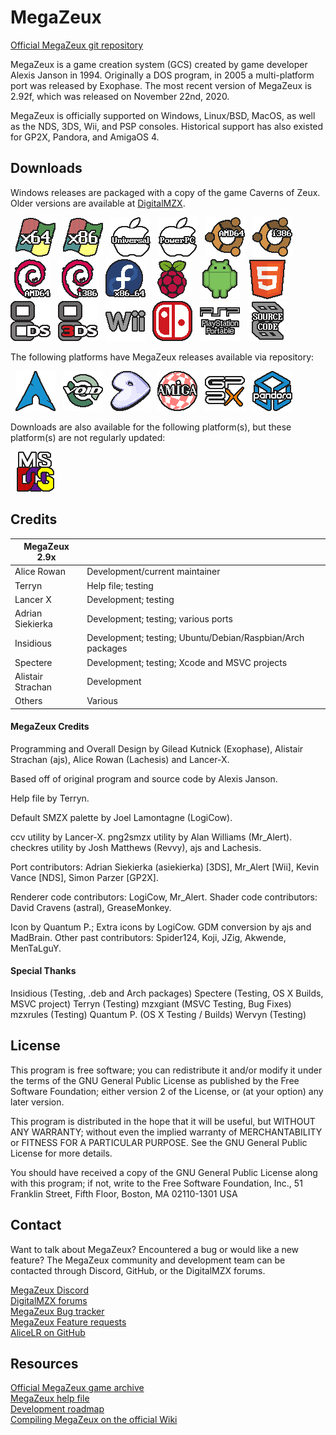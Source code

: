 # MegaZeux
[Official MegaZeux git repository](https://github.com/AliceLR/megazeux)

MegaZeux is a game creation system (GCS) created by game developer Alexis Janson in 1994.
Originally a DOS program, in 2005 a multi-platform port was released by Exophase. The most
recent version of MegaZeux is 2.92f, which was released on November 22nd, 2020.

MegaZeux is officially supported on Windows, Linux/BSD, MacOS, as well as the NDS, 3DS, Wii,
and PSP consoles. Historical support has also existed for GP2X, Pandora, and AmigaOS 4.

## Downloads

Windows releases are packaged with a copy of the game Caverns of Zeux.
Older versions are available at [DigitalMZX](https://www.digitalmzx.com/).

<!-- Download URLs. -->
[megazeux-w64]: https://www.digitalmzx.com/download.php?latest=windows64
[megazeux-w32]: https://www.digitalmzx.com/download.php?latest=windows32
[megazeux-dos]: https://www.digitalmzx.com/download.php?latest=dos
[megazeux-osx]: https://www.digitalmzx.com/download.php?latest=osx
[megazeux-ppc]: https://www.digitalmzx.com/download.php?latest=osxppc
[megazeux-u64]: https://www.digitalmzx.com/download.php?latest=ubuntu64
[megazeux-u32]: https://www.digitalmzx.com/download.php?latest=ubuntu32
[megazeux-d64]: https://www.digitalmzx.com/download.php?latest=debian64
[megazeux-d32]: https://www.digitalmzx.com/download.php?latest=debian32
[megazeux-f64]: https://www.digitalmzx.com/download.php?latest=fedora64
[megazeux-rpi]: https://www.digitalmzx.com/download.php?latest=raspbian
[megazeux-and]: https://www.digitalmzx.com/download.php?latest=android
[megazeux-html]: https://www.digitalmzx.com/download.php?latest=html5
[megazeux-nds]: https://www.digitalmzx.com/download.php?latest=nds
[megazeux-3ds]: https://www.digitalmzx.com/download.php?latest=3ds
[megazeux-wii]: https://www.digitalmzx.com/download.php?latest=wii
[megazeux-swi]: https://www.digitalmzx.com/download.php?latest=switch
[megazeux-psp]: https://www.digitalmzx.com/download.php?latest=psp
[megazeux-src]: https://www.digitalmzx.com/download.php?latest=src

<!-- Images for download links. -->
[arch-w64]: contrib/archicons/windows64.png "Windows x64"
[arch-w32]: contrib/archicons/windows32.png "Windows x86"
[arch-dos]: contrib/archicons/dos.png       "MS DOS (MZX 2.70)"
[arch-osx]: contrib/archicons/osx.png       "MacOS"
[arch-ppc]: contrib/archicons/osxppc.png    "Mac OS X (PowerPC)"
[arch-u64]: contrib/archicons/ubuntu64.png  "Ubuntu AMD64"
[arch-u32]: contrib/archicons/ubuntu32.png  "Ubuntu i386"
[arch-d64]: contrib/archicons/debian64.png  "Debian AMD64"
[arch-d32]: contrib/archicons/debian32.png  "Debian i386"
[arch-f64]: contrib/archicons/fedora64.png  "Fedora x86_64"
[arch-rpi]: contrib/archicons/raspbian.png  "Raspbian"
[arch-and]: contrib/archicons/android.png   "Android"
[arch-html]:contrib/archicons/html5.png     "HTML5 (Emscripten)"
[arch-aur]: contrib/archicons/archlinux.png "Arch Linux (via AUR)"
[arch-void]:contrib/archicons/voidlinux.png "Void Linux"
[arch-gen]: contrib/archicons/gentoo.png    "Gentoo"
[arch-nds]: contrib/archicons/nds.png       "Nintendo DS"
[arch-3ds]: contrib/archicons/3ds.png       "Nintendo 3DS"
[arch-wii]: contrib/archicons/wii.png       "Nintendo Wii"
[arch-swi]: contrib/archicons/switch.png    "Nintendo Switch"
[arch-psp]: contrib/archicons/psp.png       "PlayStation Portable"
[arch-ami]: contrib/archicons/amiga.png     "Amiga OS 4"
[arch-gp2x]:contrib/archicons/gp2x.png      "GP2X"
[arch-pand]:contrib/archicons/pandora.png   "Pandora"
[arch-src]: contrib/archicons/src.png       "Source code"

<!-- Displays the download links as images. -->
&nbsp; [![Windows x64         ][arch-w64]][megazeux-w64]
&nbsp; [![Windows x86         ][arch-w32]][megazeux-w32]
&nbsp; [![Mac OS X            ][arch-osx]][megazeux-osx]
&nbsp; [![Mac OS X (PowerPC)  ][arch-ppc]][megazeux-ppc]
&nbsp; [![Ubuntu AMD64        ][arch-u64]][megazeux-u64]
&nbsp; [![Ubuntu i386         ][arch-u32]][megazeux-u32]
&nbsp; [![Debian AMD64        ][arch-d64]][megazeux-d64]
&nbsp; [![Debian i386         ][arch-d32]][megazeux-d32]
&nbsp; [![Fedora x86_64       ][arch-f64]][megazeux-f64]
&nbsp; [![Raspbian            ][arch-rpi]][megazeux-rpi]
&nbsp; [![Android             ][arch-and]][megazeux-and]
&nbsp; [![HTML5 (Emscripten)  ][arch-html]][megazeux-html]
&nbsp; [![Nintendo DS         ][arch-nds]][megazeux-nds]
&nbsp; [![Nintendo 3DS        ][arch-3ds]][megazeux-3ds]
&nbsp; [![Nintendo Wii        ][arch-wii]][megazeux-wii]
&nbsp; [![Nintendo Switch     ][arch-swi]][megazeux-swi]
&nbsp; [![PlayStation Portable][arch-psp]][megazeux-psp]
&nbsp; [![Source code         ][arch-src]][megazeux-src]

The following platforms have MegaZeux releases available via repository:

&nbsp; [![Arch Linux (via AUR)][arch-aur]](https://aur.archlinux.org/packages/megazeux/)
&nbsp; [![Void Linux][arch-void]](https://github.com/void-linux/void-packages/tree/master/srcpkgs/megazeux)
&nbsp; [![Gentoo][arch-gen]](https://github.com/Spectere/megazeux-overlay)
&nbsp; [![Amiga OS 4 (outdated)][arch-ami]](http://aminet.net/package/game/misc/pfp-mgzx)
&nbsp; [![GP2X (outdated)][arch-gp2x]](https://dl.openhandhelds.org/cgi-bin/gp2x.cgi?0,0,0,0,26,2920)
&nbsp; [![Pandora (outdated)][arch-pand]](https://repo.openpandora.org/?page=detail&app=megazeux_ptitseb)

Downloads are also available for the following platform(s), but these
platform(s) are not regularly updated:

&nbsp; [![MS DOS (MZX 2.70)   ][arch-dos]][megazeux-dos]

## Credits

| MegaZeux 2.9x     |                                                            |
| ----------------- | ---------------------------------------------------------- |
| Alice Rowan       | Development/current maintainer                             |
| Terryn            | Help file; testing                                         |
| Lancer X          | Development; testing                                       |
| Adrian Siekierka  | Development; testing; various ports                        |
| Insidious         | Development; testing; Ubuntu/Debian/Raspbian/Arch packages |
| Spectere          | Development; testing; Xcode and MSVC projects              |
| Alistair Strachan | Development                                                |
| Others            | Various                                                    |

#### MegaZeux Credits

Programming and Overall Design by Gilead Kutnick (Exophase),
Alistair Strachan (ajs), Alice Rowan (Lachesis) and Lancer-X.

Based off of original program and source code by Alexis Janson.

Help file by Terryn.

Default SMZX palette by Joel Lamontagne (LogiCow).

ccv utility by Lancer-X.
png2smzx utility by Alan Williams (Mr_Alert).
checkres utility by Josh Matthews (Revvy), ajs and Lachesis.

Port contributors: Adrian Siekierka (asiekierka) [3DS],
Mr_Alert [Wii], Kevin Vance [NDS], Simon Parzer [GP2X].

Renderer code contributors: LogiCow, Mr_Alert.
Shader code contributors: David Cravens (astral), GreaseMonkey.

Icon by Quantum P.; Extra icons by LogiCow.
GDM conversion by ajs and MadBrain.
Other past contributors: Spider124, Koji, JZig, Akwende, MenTaLguY.

#### Special Thanks

Insidious (Testing, .deb and Arch packages)
Spectere (Testing, OS X Builds, MSVC project)
Terryn (Testing)
mzxgiant (MSVC Testing, Bug Fixes)
mzxrules (Testing)
Quantum P. (OS X Testing / Builds)
Wervyn (Testing)

## License

This program is free software; you can redistribute it and/or
modify it under the terms of the GNU General Public License as
published by the Free Software Foundation; either version 2 of
the License, or (at your option) any later version.

This program is distributed in the hope that it will be useful,
but WITHOUT ANY WARRANTY; without even the implied warranty of
MERCHANTABILITY or FITNESS FOR A PARTICULAR PURPOSE.  See the GNU
General Public License for more details.

You should have received a copy of the GNU General Public License
along with this program; if not, write to the Free Software
Foundation, Inc., 51 Franklin Street, Fifth Floor, Boston, MA 02110-1301 USA

## Contact

Want to talk about MegaZeux? Encountered a bug or would like a new feature?
The MegaZeux community and development team can be contacted through Discord,
GitHub, or the DigitalMZX forums.

[MegaZeux Discord](https://discord.gg/XJCvb4P) <br/>
[DigitalMZX forums](https://www.digitalmzx.com/forums/) <br/>
[MegaZeux Bug tracker](https://www.digitalmzx.com/forums/index.php?app=tracker&showproject=4) <br/>
[MegaZeux Feature requests](https://www.digitalmzx.com/forums/index.php?app=tracker&showproject=9) <br/>
[AliceLR on GitHub](https://github.com/AliceLR) <br/>

## Resources

[Official MegaZeux game archive](https://www.digitalmzx.com/) <br/>
[MegaZeux help file](https://www.digitalmzx.com/help.php) <br/>
[Development roadmap](https://www.digitalmzx.com/forums/index.php?showtopic=15226) <br/>
[Compiling MegaZeux on the official Wiki](https://www.digitalmzx.com/wiki/index.php?title=Compiling)
